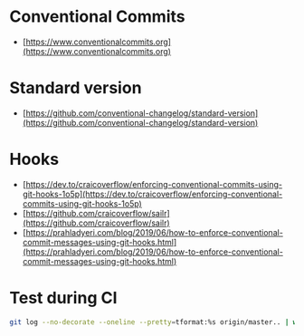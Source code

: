 # Conventional Commits

* [https://www.conventionalcommits.org](https://www.conventionalcommits.org)

# Standard version

* [https://github.com/conventional-changelog/standard-version](https://github.com/conventional-changelog/standard-version)

# Hooks

* [https://dev.to/craicoverflow/enforcing-conventional-commits-using-git-hooks-1o5p](https://dev.to/craicoverflow/enforcing-conventional-commits-using-git-hooks-1o5p)
* [https://github.com/craicoverflow/sailr](https://github.com/craicoverflow/sailr)
* [https://prahladyeri.com/blog/2019/06/how-to-enforce-conventional-commit-messages-using-git-hooks.html](https://prahladyeri.com/blog/2019/06/how-to-enforce-conventional-commit-messages-using-git-hooks.html)

# Test during CI

```bash
git log --no-decorate --oneline --pretty=tformat:%s origin/master.. | while read line; do echo $line; echo $line | ~/IAC-CIO/sailr/sailr.sh; if [[ $? -ne 0 ]]; then exit 1; fi; done
```

